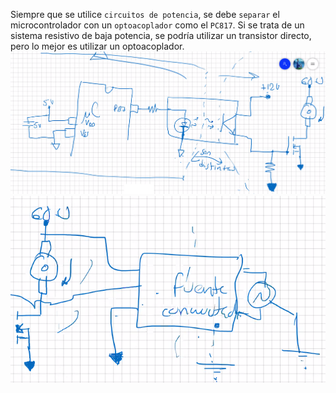 Siempre que se utilice `circuitos de potencia`, se debe `separar` el microcontrolador con un `optoacoplador` como el `PC817`. Si se trata de un sistema resistivo de baja potencia, se podría utilizar un transistor directo, pero lo mejor es utilizar un optoacoplador.
![5609df08370595f323cdae560312554e.png](../../img/bff188ce8d8440ce9b3ee786c89c8697.png)
![7f11e04e9ccd6ac09e88804c65d43b5c.png](../../img/d1f33bf6b0d44d9fa0b21b95d178180b.png)